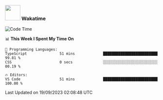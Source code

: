 ### <img src="https://media.giphy.com/media/VgCDAzcKvsR6OM0uWg/giphy.gif" width="50"> Wakatime

  <!--START_SECTION:waka-->
![Code Time](http://img.shields.io/badge/Code%20Time-1%2C447%20hrs%2015%20mins-blue)

📊 **This Week I Spent My Time On** 

```text
💬 Programming Languages: 
TypeScript               51 mins             █████████████████████████   99.81 % 
CSS                      0 secs              ░░░░░░░░░░░░░░░░░░░░░░░░░   00.19 % 

🔥 Editors: 
VS Code                  51 mins             █████████████████████████   100.00 % 
```


 Last Updated on 19/09/2023 02:08:48 UTC
<!--END_SECTION:waka-->
